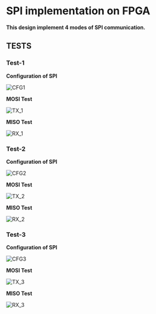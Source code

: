 # SPI implementation on FPGA

**This design implement 4 modes of SPI communication.** <br />

## TESTS <br />

### Test-1 <br />

**Configuration of SPI**

![CFG1](https://user-images.githubusercontent.com/34924065/155884055-21ca5f6b-3aaf-4877-82a3-48e0f1af154d.PNG)

**MOSI Test**

![TX_1](https://user-images.githubusercontent.com/34924065/155884077-e6757a30-f628-4052-a1e0-16ac5e464668.PNG)


**MISO Test**

![RX_1](https://user-images.githubusercontent.com/34924065/155884082-fece9626-8f90-4445-8216-8bafac38814c.PNG)


### Test-2 <br />

**Configuration of SPI**

![CFG2](https://user-images.githubusercontent.com/34924065/155884148-d301b050-1b9b-42a8-baec-c1982bade536.PNG)


**MOSI Test**

![TX_2](https://user-images.githubusercontent.com/34924065/155884153-3dd5c7ea-e800-4b55-b677-91fc943eaa7a.PNG)



**MISO Test**

![RX_2](https://user-images.githubusercontent.com/34924065/155884160-ec01d474-3d32-442b-aba5-d7b3a7519f05.PNG)

### Test-3 <br />

**Configuration of SPI**

![CFG3](https://user-images.githubusercontent.com/34924065/155884174-cded8fb2-79a3-42ae-a280-621e40652924.PNG)

**MOSI Test**

![TX_3](https://user-images.githubusercontent.com/34924065/155884179-6b69d9fa-f83e-4918-850f-1ef55ef48dc8.PNG)


**MISO Test**

![RX_3](https://user-images.githubusercontent.com/34924065/155884191-93a70f96-f31b-4f76-8f97-ef6d9d743db1.PNG)

